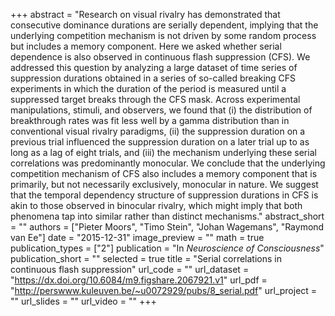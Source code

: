 +++
abstract = "Research on visual rivalry has demonstrated that consecutive dominance durations are serially dependent, implying that the underlying competition mechanism is not driven by some random process but includes a memory component. Here we asked whether serial dependence is also observed in continuous flash suppression (CFS). We addressed this question by analyzing a large dataset of time series of suppression durations obtained in a series of so-called breaking CFS experiments in which the duration of the period is measured until a suppressed target breaks through the CFS mask. Across experimental manipulations, stimuli, and observers, we found that (i) the distribution of breakthrough rates was fit less well by a gamma distribution than in conventional visual rivalry paradigms, (ii) the suppression duration on a previous trial influenced the suppression duration on a later trial up to as long as a lag of eight trials, and (iii) the mechanism underlying these serial correlations was predominantly monocular. We conclude that the underlying competition mechanism of CFS also includes a memory component that is primarily, but not necessarily exclusively, monocular in nature. We suggest that the temporal dependency structure of suppression durations in CFS is akin to those observed in binocular rivalry, which might imply that both phenomena tap into similar rather than distinct mechanisms."
abstract_short = ""
authors = ["Pieter Moors", "Timo Stein", "Johan Wagemans", "Raymond van Ee"]
date = "2015-12-31"
image_preview = ""
math = true
publication_types = ["2"]
publication = "In *Neuroscience of Consciousness*"
publication_short = ""
selected = true
title = "Serial correlations in continuous flash suppression"
url_code = ""
url_dataset = "https://dx.doi.org/10.6084/m9.figshare.2067921.v1"
url_pdf = "http://perswww.kuleuven.be/~u0072929/pubs/8_serial.pdf"
url_project = ""
url_slides = ""
url_video = ""
+++
